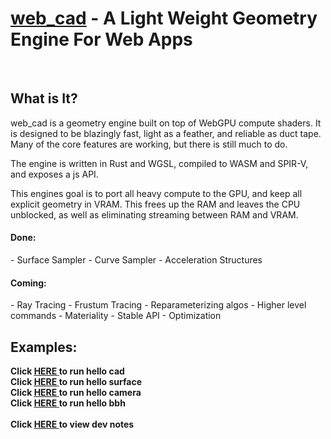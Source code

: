 <h1><b><u>web_cad</u></b> - A Light Weight Geometry Engine For Web Apps</h2>

<br>
<h2>What is It?</h2>

web_cad is a geometry engine built on top of WebGPU compute shaders. It is designed to be blazingly fast, light as a feather, and reliable as duct tape. Many of the core features are working, but there is still much to do.
<br>

The engine is written in Rust and WGSL, compiled to WASM and SPIR-V, and exposes a js API.
<br>

This engines goal is to port all heavy compute to the GPU, and keep all explicit geometry in VRAM. This frees up the RAM and leaves the CPU unblocked, as well as eliminating streaming between RAM and VRAM. 
<br>


<h4>Done:</h4>
- Surface Sampler
- Curve Sampler
- Acceleration Structures
<h4>Coming:</h4>
- Ray Tracing
- Frustum Tracing
- Reparameterizing algos
- Higher level commands
- Materiality
- Stable API
- Optimization


<h2>Examples:</h2>
<h4 style="margin:0px; padding:0px;"> Click <a href="https://nicholasdrian.github.io/web_cad/examples/01_hello_cad/dist/index.html"> <u>HERE</u> </a> to run hello cad</h4>
<h4 style="margin:0px; padding:0px;"> Click <a href="https://nicholasdrian.github.io/web_cad/examples/02_hello_surface/dist/index.html"> <u>HERE</u> </a> to run hello surface</h4>
<h4 style="margin:0px; padding:0px;"> Click <a href="https://nicholasdrian.github.io/web_cad/examples/03_hello_camera/dist/index.html"> <u>HERE</u> </a> to run hello camera</h4>
<h4 style="margin:0px; padding:0px;"> Click <a href="https://nicholasdrian.github.io/web_cad/examples/04_hello_bbh/dist/index.html"> <u>HERE</u> </a> to run hello bbh</h4>

<br>

<h4 style="margin:0px; padding:0px;"> Click <a href="https://nicholasdrian.github.io/web_cad/docs/working_notes.md"> <u>HERE</u> </a> to view dev notes</h4>

